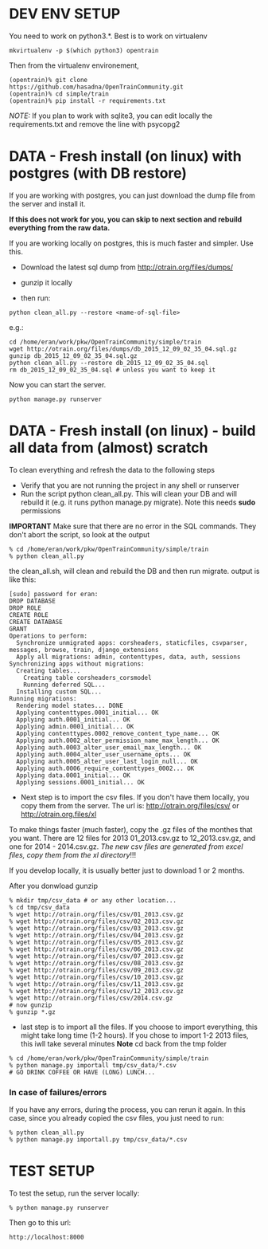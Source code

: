 DEV ENV SETUP
=============

You need to work on python3.*. Best is to work on virtualenv
```
mkvirtualenv -p $(which python3) opentrain
```

Then from the virtualenv environement,

````
(opentrain)% git clone https://github.com/hasadna/OpenTrainCommunity.git
(opentrain)% cd simple/train
(opentrain)% pip install -r requirements.txt
````
*NOTE:* If you plan to work with sqlite3, you can edit locally the requirements.txt and remove the line with psycopg2

DATA - Fresh install (on linux) with postgres (with DB restore)
========================
If you are working with postgres, you can just download the dump file from the server and install it.

**If this does not work for you, you can skip to next section and rebuild everything from the raw data.**

If you are working locally on postgres, this is much faster and simpler. Use this.

- Download the latest sql dump from http://otrain.org/files/dumps/ 

- gunzip it locally 

- then run:

```
python clean_all.py --restore <name-of-sql-file>
```

e.g.:

```
cd /home/eran/work/pkw/OpenTrainCommunity/simple/train
wget http://otrain.org/files/dumps/db_2015_12_09_02_35_04.sql.gz 
gunzip db_2015_12_09_02_35_04.sql.gz
python clean_all.py --restore db_2015_12_09_02_35_04.sql
rm db_2015_12_09_02_35_04.sql # unless you want to keep it
```

Now you can start the server.
```
python manage.py runserver 
```



DATA - Fresh install (on linux) - build all data from (almost) scratch
========================

To clean everything and refresh the data to the following steps

* Verify that you are not running the project in any shell or runserver
* Run the script python clean_all.py. This will clean your DB and will rebuild it (e.g. it runs python manage.py migrate). Note this needs **sudo** permissions

**IMPORTANT** Make sure that there are no error in the SQL commands. They don't abort the script, so look at the output
```
% cd /home/eran/work/pkw/OpenTrainCommunity/simple/train
% python clean_all.py
```
the clean_all.sh, will clean and rebuild the DB and then run migrate. output is like this:
```
[sudo] password for eran: 
DROP DATABASE
DROP ROLE
CREATE ROLE
CREATE DATABASE
GRANT
Operations to perform:
  Synchronize unmigrated apps: corsheaders, staticfiles, csvparser, messages, browse, train, django_extensions
  Apply all migrations: admin, contenttypes, data, auth, sessions
Synchronizing apps without migrations:
  Creating tables...
    Creating table corsheaders_corsmodel
    Running deferred SQL...
  Installing custom SQL...
Running migrations:
  Rendering model states... DONE
  Applying contenttypes.0001_initial... OK
  Applying auth.0001_initial... OK
  Applying admin.0001_initial... OK
  Applying contenttypes.0002_remove_content_type_name... OK
  Applying auth.0002_alter_permission_name_max_length... OK
  Applying auth.0003_alter_user_email_max_length... OK
  Applying auth.0004_alter_user_username_opts... OK
  Applying auth.0005_alter_user_last_login_null... OK
  Applying auth.0006_require_contenttypes_0002... OK
  Applying data.0001_initial... OK
  Applying sessions.0001_initial... OK
```


* Next step is to import the csv files. If you don't have them locally, you copy them from the server.
The url is: http://otrain.org/files/csv/ or http://otrain.org.files/xl

To make things faster (much faster), copy the .gz files of the monthes that you want. There are 12 files for 2013 01_2013.csv.gz to 12_2013.csv.gz, and one for 2014 - 2014.csv.gz.
*The new csv files are generated from excel files, copy them from the xl directory*!!!

If you develop locally, it is usually better just to download 1 or 2 months.

After you donwload gunzip 

```
% mkdir tmp/csv_data # or any other location...
% cd tmp/csv_data
% wget http://otrain.org/files/csv/01_2013.csv.gz
% wget http://otrain.org/files/csv/02_2013.csv.gz
% wget http://otrain.org/files/csv/03_2013.csv.gz
% wget http://otrain.org/files/csv/04_2013.csv.gz
% wget http://otrain.org/files/csv/05_2013.csv.gz
% wget http://otrain.org/files/csv/06_2013.csv.gz
% wget http://otrain.org/files/csv/07_2013.csv.gz
% wget http://otrain.org/files/csv/08_2013.csv.gz
% wget http://otrain.org/files/csv/09_2013.csv.gz
% wget http://otrain.org/files/csv/10_2013.csv.gz
% wget http://otrain.org/files/csv/11_2013.csv.gz
% wget http://otrain.org/files/csv/12_2013.csv.gz
% wget http://otrain.org/files/csv/2014.csv.gz
# now gunzip
% gunzip *.gz
```

* last step is to import all the files. If you choose to import everything, this might take long time (1-2 hours). If you chose to import 1-2 2013 files, this iwll take several minutes
**Note** cd back from the tmp folder
```
% cd /home/eran/work/pkw/OpenTrainCommunity/simple/train
% python manage.py importall tmp/csv_data/*.csv
# GO DRINK COFFEE OR HAVE (LONG) LUNCH...
```
### In case of failures/errors

If you have any errors, during the process, you can rerun it again.
In this case, since you already copied the csv files, you just need to run:
```
% python clean_all.py
% python manage.py importall.py tmp/csv_data/*.csv
```

TEST SETUP
========================
To test the setup, run the server locally:
```
% python manage.py runserver 
```
Then go to this url:
```
http://localhost:8000
```
